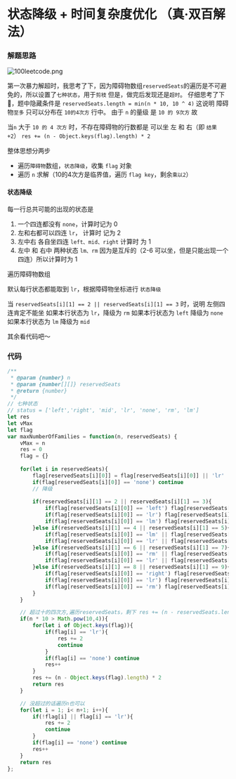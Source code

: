 # 状态降级 + 时间复杂度优化 （真·双百解法）

### 解题思路
![100leetcode.png](https://pic.leetcode-cn.com/9abfb92e3edb1b7b291955a2da6481bb53f4919e82f6413cd81a64ba21400910-100leetcode.png)

第一次暴力解超时，我思考了下，因为障碍物数组`reservedSeats`的遍历是不可避免的，所以设置了`七种状态`，用于`剪枝`
但是，做完后发现还是`超时`。
仔细思考了下🤔，题中隐藏条件是 `reservedSeats.length = min(n * 10, 10 ^ 4)`
这说明 障碍物`至多` 只可以分布在 `10的4次方` 行中。
由于 `n` 的量级 是  `10 的 9次方` 
故

当`n` 大于 `10 的 4 次方` 时，不存在障碍物的行数都是 可以坐 左 和 右（即 `结果 +2`）
`res += (n - Object.keys(flag).length) * 2`

整体思想分两步

- 遍历`障碍物`数组，`状态降级`，收集 `flag` 对象
- 遍历 `n`  求解（10的4次方是临界值，遍历 `flag key`，剩余`乘以2`）

#### 状态降级

每一行总共可能的出现的状态是

1. 一个四连都没有 `none`，计算时记为 0
2. 左和右都可以四连 `lr`， 计算时 记为 2
3. 左中右 各自坐四连 `left、mid、right` 计算时 为 1
4. 左中 和 右中 两种状态 `lm、rm`  因为是互斥的（2-6 可以坐，但是只能出现一个四连）所以计算时为 1

遍历障碍物数组

默认每行状态都能取到 `lr`，根据障碍物坐标进行 `状态降级`

当 `reservedSeats[i][1] == 2 || reservedSeats[i][1] == 3` 时，说明 左侧四连肯定不能坐
如果本行状态为 `lr`，降级为 `rm`
如果本行状态为 `left` 降级为 `none`
如果本行状态为 `lm` 降级为 `mid`

其余看代码吧～
### 代码

```javascript
/**
 * @param {number} n
 * @param {number[][]} reservedSeats
 * @return {number}
 */
// 七种状态
// status = ['left','right', 'mid', 'lr', 'none', 'rm', 'lm']
let res
let vMax
let flag
var maxNumberOfFamilies = function(n, reservedSeats) {
    vMax = n
    res = 0
    flag = {}
    
    for(let i in reservedSeats){
        flag[reservedSeats[i][0]] = flag[reservedSeats[i][0]] || 'lr'
        if(flag[reservedSeats[i][0]] == 'none') continue
        // 降级
        
        if(reservedSeats[i][1] == 2 || reservedSeats[i][1] == 3){
            if(flag[reservedSeats[i][0]] == 'left') flag[reservedSeats[i][0]] = 'none'
            if(flag[reservedSeats[i][0]] == 'lr') flag[reservedSeats[i][0]] = 'rm'
            if(flag[reservedSeats[i][0]] == 'lm') flag[reservedSeats[i][0]] = 'mid'
        }else if(reservedSeats[i][1] == 4 || reservedSeats[i][1] == 5){
            if(flag[reservedSeats[i][0]] == 'lm' || flag[reservedSeats[i][0]] == 'left' || flag[reservedSeats[i][0]] == 'mid') flag[reservedSeats[i][0]] = 'none'
            if(flag[reservedSeats[i][0]] == 'lr' || flag[reservedSeats[i][0]] == 'rm') flag[reservedSeats[i][0]] = 'right'
        }else if(reservedSeats[i][1] == 6 || reservedSeats[i][1] == 7){
            if(flag[reservedSeats[i][0]] == 'rm' || flag[reservedSeats[i][0]] == 'right' || flag[reservedSeats[i][0]] == 'mid') flag[reservedSeats[i][0]] = 'none'
            if(flag[reservedSeats[i][0]] == 'lr' || flag[reservedSeats[i][0]] == 'lm') flag[reservedSeats[i][0]] = 'left'
        }else if(reservedSeats[i][1] == 8 || reservedSeats[i][1] == 9){
            if(flag[reservedSeats[i][0]] == 'right') flag[reservedSeats[i][0]] = 'none'
            if(flag[reservedSeats[i][0]] == 'lr') flag[reservedSeats[i][0]] = 'lm'
            if(flag[reservedSeats[i][0]] == 'rm') flag[reservedSeats[i][0]] = 'mid'
        }
    }

    // 超过十的四次方,遍历reservedSeats，剩下 res += (n - reservedSeats.length) * 2
    if(n * 10 > Math.pow(10,4)){
        for(let i of Object.keys(flag)){
            if(flag[i] == 'lr'){
                res += 2
                continue
            }
            if(flag[i] == 'none') continue
            res++
        }
        res += (n - Object.keys(flag).length) * 2
        return res
    }

    // 没超过的话遍历n也可以
    for(let i = 1; i< n+1; i++){
        if(!flag[i] || flag[i] == 'lr'){
            res += 2
            continue
        }
        if(flag[i] == 'none') continue
        res++
    }
    return res
};
```